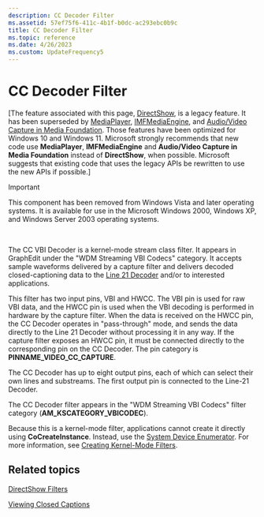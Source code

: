 ```yaml
---
description: CC Decoder Filter
ms.assetid: 57ef75f6-411c-4b1f-b0dc-ac293ebc0b9c
title: CC Decoder Filter
ms.topic: reference
ms.date: 4/26/2023
ms.custom: UpdateFrequency5
---
```


# CC Decoder Filter

\[The feature associated with this page, [DirectShow](/windows/win32/directshow/directshow), is a legacy feature. It has been superseded by [MediaPlayer](/uwp/api/Windows.Media.Playback.MediaPlayer), [IMFMediaEngine](/windows/win32/api/mfmediaengine/nn-mfmediaengine-imfmediaengine), and [Audio/Video Capture in Media Foundation](/windows/win32/medfound/audio-video-capture-in-media-foundation). Those features have been optimized for Windows 10 and Windows 11. Microsoft strongly recommends that new code use **MediaPlayer**, **IMFMediaEngine** and **Audio/Video Capture in Media Foundation** instead of **DirectShow**, when possible. Microsoft suggests that existing code that uses the legacy APIs be rewritten to use the new APIs if possible.\]

> [!IMPORTANT]
> This component has been removed from Windows Vista and later operating systems. It is available for use in the Microsoft Windows 2000, Windows XP, and Windows Server 2003 operating systems.

 

The CC VBI Decoder is a kernel-mode stream class filter. It appears in GraphEdit under the "WDM Streaming VBI Codecs" category. It accepts sample waveforms delivered by a capture filter and delivers decoded closed-captioning data to the [Line 21 Decoder](line-21-decoder-filter.md) and/or to interested applications.

This filter has two input pins, VBI and HWCC. The VBI pin is used for raw VBI data, and the HWCC pin is used when the VBI decoding is performed in hardware by the capture filter. When the data is received on the HWCC pin, the CC Decoder operates in "pass-through" mode, and sends the data directly to the Line 21 Decoder without processing it in any way. If the capture filter exposes an HWCC pin, it must be connected directly to the corresponding pin on the CC Decoder. The pin category is **PINNAME\_VIDEO\_CC\_CAPTURE**.

The CC Decoder has up to eight output pins, each of which can select their own lines and substreams. The first output pin is connected to the Line-21 Decoder.

The CC Decoder filter appears in the "WDM Streaming VBI Codecs" filter category (**AM\_KSCATEGORY\_VBICODEC**).

Because this is a kernel-mode filter, applications cannot create it directly using **CoCreateInstance**. Instead, use the [System Device Enumerator](system-device-enumerator.md). For more information, see [Creating Kernel-Mode Filters](creating-kernel-mode-filters.md).

## Related topics

<dl> <dt>

[DirectShow Filters](directshow-filters.md)
</dt> <dt>

[Viewing Closed Captions](viewing-closed-captions.md)
</dt> </dl>

 

 



